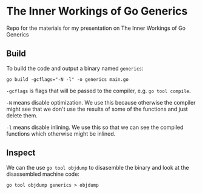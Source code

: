 # The Inner Workings of Go Generics

Repo for the materials for my presentation on The Inner Workings of Go Generics

## Build

To build the code and output a binary named `generics`:

```shell
go build -gcflags="-N -l" -o generics main.go
```

`-gcflags` is flags that will be passed to the compiler, e.g. `go tool compile`.

`-N` means disable optimization.
We use this because otherwise the compiler might see that we don't use the results of some of the functions and just delete them.

`-l` means disable inlining.
We use this so that we can see the compiled functions which otherwise might be inlined.

## Inspect

We can the use `go tool objdump` to disasemble the binary and look at the disassembled machine code:

```shell
go tool objdump generics > objdump
```
